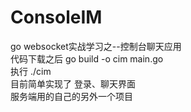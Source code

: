# ConsoleIM
go websocket实战学习之--控制台聊天应用<br>
代码下载之后  go build -o cim main.go<br>
执行 ./cim <br>
目前简单实现了 登录、聊天界面 <br>
服务端用的自己的另外一个项目<br>
